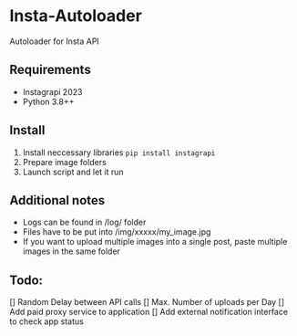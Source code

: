 # Insta-Autoloader
 Autoloader for Insta API

## Requirements
- Instagrapi 2023
- Python 3.8++

## Install

1) Install neccessary libraries
``pip install instagrapi``
2) Prepare image folders
3) Launch script and let it run

## Additional notes
- Logs can be found in /log/ folder
- Files have to be put into /img/xxxxx/my_image.jpg
- If you want to upload multiple images into a single post, paste multiple images in the same folder

## Todo:
[] Random Delay between API calls
[] Max. Number of uploads per Day
[] Add paid proxy service to application
[] Add external notification interface to check app status